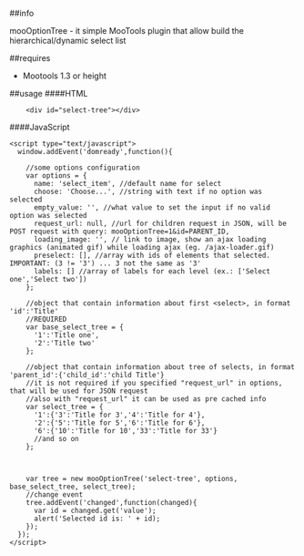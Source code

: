 ##info

mooOptionTree - it simple MooTools plugin that allow build the hierarchical/dynamic select list

##requires

* Mootools 1.3 or height

##usage
####HTML
````html4strict
    <div id="select-tree"></div>
````
####JavaScript

    <script type="text/javascript">
      window.addEvent('domready',function(){
        
        //some options configuration
        var options = {
          name: 'select_item', //default name for select
          choose: 'Choose...', //string with text if no option was selected
          empty_value: '', //what value to set the input if no valid option was selected
          request_url: null, //url for children request in JSON, will be POST request with query: mooOptionTree=1&id=PARENT_ID,
          loading_image: '', // link to image, show an ajax loading graphics (animated gif) while loading ajax (eg. /ajax-loader.gif)
          preselect: [], //array with ids of elements that selected. IMPORTANT: (3 != '3') ... 3 not the same as '3'
          labels: [] //array of labels for each level (ex.: ['Select one','Select two'])
        }; 
        
        //object that contain information about first <select>, in format 'id':'Title'
        //REQUIRED
        var base_select_tree = {
          '1':'Title one',
          '2':'Title two'
        };

        //object that contain information about tree of selects, in format 'parent_id':{'child_id':'child Title'}
        //it is not required if you specified "request_url" in options, that will be used for JSON request
        //also with "request_url" it can be used as pre cached info 
        var select_tree = {
          '1':{'3':'Title for 3','4':'Title for 4'},
          '2':{'5':'Title for 5','6':'Title for 6'},
          '6':{'10':'Title for 10','33':'Title for 33'}
          //and so on
        };
        
        
        
        var tree = new mooOptionTree('select-tree', options, base_select_tree, select_tree);
        //change event
        tree.addEvent('changed',function(changed){
          var id = changed.get('value');
          alert('Selected id is: ' + id);
        });
      });
    </script>


